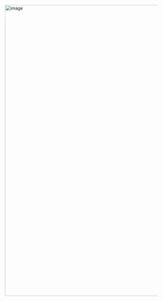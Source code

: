 <img width="959" alt="image" src="https://github.com/richapatel99/datascience_internship/assets/104327206/4bff37d0-5a2c-400a-ab2d-c7eb69793010">

